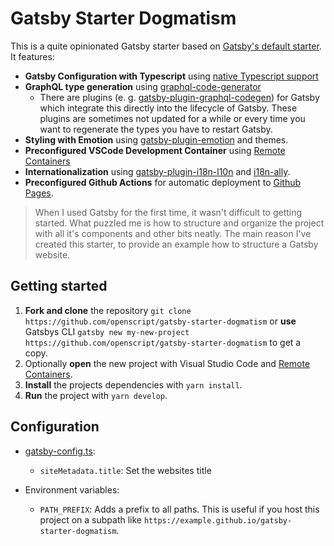 # Gatsby Starter Dogmatism

This is a quite opinionated Gatsby starter based on [Gatsby's default starter](https://github.com/gatsbyjs/gatsby-starter-default). It features:

- **Gatsby Configuration with Typescript** using [native Typescript support](https://www.gatsbyjs.com/docs/reference/release-notes/v4.9/#support-for-typescript-in-gatsby-config-and-gatsby-node)
- **GraphQL type generation** using [graphql-code-generator](https://github.com/dotansimha/graphql-code-generator)
  - There are plugins (e. g. [gatsby-plugin-graphql-codegen](https://www.gatsbyjs.com/plugins/gatsby-plugin-graphql-codegen/)) for Gatsby which integrate this directly into the lifecycle of Gatsby. These plugins are sometimes not updated for a while or every time you want to regenerate the types you have to restart Gatsby.
- **Styling with Emotion** using [gatsby-plugin-emotion](https://www.gatsbyjs.com/plugins/gatsby-plugin-emotion/) and themes.
- **Preconfigured VSCode Development Container** using [Remote Containers](https://marketplace.visualstudio.com/items?itemName=ms-vscode-remote.remote-containers)
- **Internationalization** using [gatsby-plugin-i18n-l10n](https://github.com/openscript-ch/gatsby-plugin-i18n-l10n) and [i18n-ally](https://github.com/lokalise/i18n-ally).
- **Preconfigured Github Actions** for automatic deployment to [Github Pages](https://pages.github.com/).

> When I used Gatsby for the first time, it wasn't difficult to getting started. What puzzled me is how to structure and organize the project with all it's components and other bits neatly. The main reason I've created this starter, to provide an example how to structure a Gatsby website.

## Getting started

1. **Fork and clone** the repository `git clone https://github.com/openscript/gatsby-starter-dogmatism` or **use** Gatsbys CLI `gatsby new my-new-project https://github.com/openscript/gatsby-starter-dogmatism` to get a copy.
1. Optionally **open** the new project with Visual Studio Code and [Remote Containers](https://marketplace.visualstudio.com/items?itemName=ms-vscode-remote.remote-containers).
1. **Install** the projects dependencies with `yarn install`.
1. **Run** the project with `yarn develop`.

## Configuration

- [gatsby-config.ts](./.gatsby/gatsby-config.ts):

  - `siteMetadata.title`: Set the websites title

- Environment variables:
  - `PATH_PREFIX`: Adds a prefix to all paths. This is useful if you host this project on a subpath like `https://example.github.io/gatsby-starter-dogmatism`.
